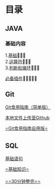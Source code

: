 # 目录
## JAVA
### 基础内容

1.[基础](JAVA/基础学习/基础.md)🍉🍉🍉  
2.[运算符](JAVA/基础学习/运算符.md)🍉🍉🍉  
3.[判断和循环](JAVA/基础学习/判断和循环.md)🍉🍉🍉  

[必备插件](JAVA/工具库/必备插件.md)🍉🍉🍉🍉🍉



## Git

[Git食用指南（简单版）](GIT操作/Git食用指南（无逻辑版）.md)

[本地文件上传至Github](GIT操作/文件上传至Github(单次).md)

[⭐Git食用指南自用版⭐](GIT操作/Git食用指南自用版.md)

## SQL
[基础语句](SQL/基础语句.md)

[⭐基础知识⭐](SQL/基础知识.md)

[⭐⭐30分钟整完⭐⭐](SQL/30分钟整完.md)